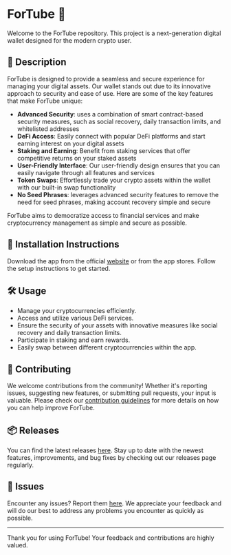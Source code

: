 
# ForTube 🚀

Welcome to the ForTube repository. This project is a next-generation digital wallet designed for the modern crypto user.

## 📜 Description

ForTube is designed to provide a seamless and secure experience for managing your digital assets. Our wallet stands out due to its innovative approach to security and ease of use. Here are some of the key features that make ForTube unique:

- **Advanced Security**: uses a combination of smart contract-based security measures, such as social recovery, daily transaction limits, and whitelisted addresses
- **DeFi Access**: Easily connect with popular DeFi platforms and start earning interest on your digital assets
- **Staking and Earning**: Benefit from staking services that offer competitive returns on your staked assets
- **User-Friendly Interface**: Our user-friendly design ensures that you can easily navigate through all features and services
- **Token Swaps**: Effortlessly trade your crypto assets within the wallet with our built-in swap functionality
- **No Seed Phrases**: leverages advanced security features to remove the need for seed phrases, making account recovery simple and secure

ForTube aims to democratize access to financial services and make cryptocurrency management as simple and secure as possible.

## 🚀 Installation Instructions

Download the app from the official [website](https://www.example.com) or from the app stores. Follow the setup instructions to get started.

## 🛠️ Usage

- Manage your cryptocurrencies efficiently.
- Access and utilize various DeFi services.
- Ensure the security of your assets with innovative measures like social recovery and daily transaction limits.
- Participate in staking and earn rewards.
- Easily swap between different cryptocurrencies within the app.

## 🤝 Contributing

We welcome contributions from the community! Whether it's reporting issues, suggesting new features, or submitting pull requests, your input is valuable. Please check our [contribution guidelines](../../contributing) for more details on how you can help improve ForTube.

## 📦 Releases

You can find the latest releases [here](../../releases). Stay up to date with the newest features, improvements, and bug fixes by checking out our releases page regularly.

## 🐛 Issues

Encounter any issues? Report them [here](../../issues). We appreciate your feedback and will do our best to address any problems you encounter as quickly as possible.

---

Thank you for using ForTube! Your feedback and contributions are highly valued.
